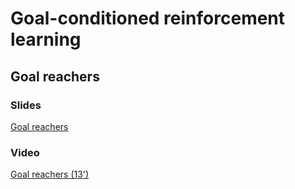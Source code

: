 # Goal-conditioned reinforcement learning

## Goal reachers

### Slides

[Goal reachers](https://master-dac.isir.upmc.fr/slides_bank/GCRL_reachers.pdf)


### Video

[Goal reachers (13')](https://youtu.be/sf3mDo5EAPg)
